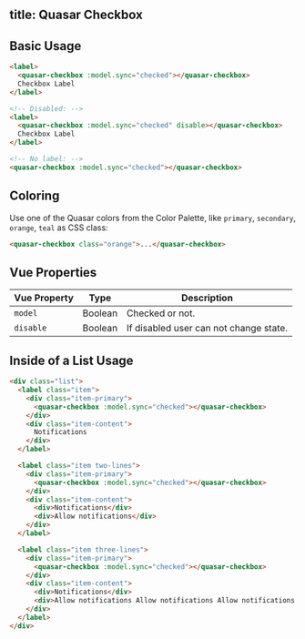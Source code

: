 title: Quasar Checkbox
---
<input type="hidden" data-fullpage-demo="form/checkbox">

## Basic Usage

``` html
<label>
  <quasar-checkbox :model.sync="checked"></quasar-checkbox>
  Checkbox Label
</label>

<!-- Disabled: -->
<label>
  <quasar-checkbox :model.sync="checked" disable></quasar-checkbox>
  Checkbox Label
</label>

<!-- No label: -->
<quasar-checkbox :model.sync="checked"></quasar-checkbox>
```

## Coloring
Use one of the Quasar colors from the Color Palette, like `primary`, `secondary`, `orange`, `teal` as CSS class:

``` html
<quasar-checkbox class="orange">...</quasar-checkbox>
```

## Vue Properties

| Vue Property | Type | Description |
| --- | --- | --- |
| `model` | Boolean | Checked or not. |
| `disable` | Boolean | If disabled user can not change state. |

## Inside of a List Usage

``` html
<div class="list">
  <label class="item">
    <div class="item-primary">
      <quasar-checkbox :model.sync="checked"></quasar-checkbox>
    </div>
    <div class="item-content">
      Notifications
    </div>
  </label>

  <label class="item two-lines">
    <div class="item-primary">
      <quasar-checkbox :model.sync="checked"></quasar-checkbox>
    </div>
    <div class="item-content">
      <div>Notifications</div>
      <div>Allow notifications</div>
    </div>
  </label>

  <label class="item three-lines">
    <div class="item-primary">
      <quasar-checkbox :model.sync="checked"></quasar-checkbox>
    </div>
    <div class="item-content">
      <div>Notifications</div>
      <div>Allow notifications Allow notifications Allow notifications Allow notifications Allow notifications </div>
    </div>
  </label>
</div>
```
